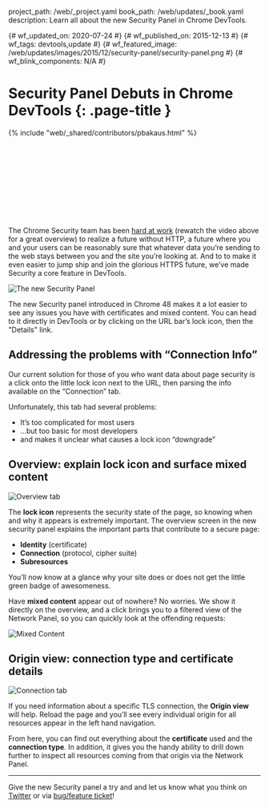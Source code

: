 project_path: /web/_project.yaml
book_path: /web/updates/_book.yaml
description: Learn all about the new Security Panel in Chrome DevTools.

{# wf_updated_on: 2020-07-24 #}
{# wf_published_on: 2015-12-13 #}
{# wf_tags: devtools,update #}
{# wf_featured_image: /web/updates/images/2015/12/security-panel/security-panel.png #}
{# wf_blink_components: N/A #}

# Security Panel Debuts in Chrome DevTools {: .page-title }

{% include "web/_shared/contributors/pbakaus.html" %}

<div class="video-wrapper">
  <iframe class="devsite-embedded-youtube-video" data-video-id="iP75a1Y9saY"
          data-autohide="1" data-showinfo="0" frameborder="0" allowfullscreen>
  </iframe>
</div>

The Chrome Security team has been [hard at work](https://www.chromium.org/Home/chromium-security/marking-http-as-non-secure) (rewatch the video above for a great overview) to realize a future without HTTP, a future where you and your users can be reasonably sure that whatever data you’re sending to the web stays between you and the site you’re looking at. And to to make it even easier to jump ship and join the glorious HTTPS future, we’ve made Security a core feature in DevTools.

![The new Security Panel](/web/updates/images/2015/12/security-panel/security-panel.png)

The new Security panel introduced in Chrome 48 makes it a lot easier to see any issues you have with certificates and mixed content. You can head to it directly in DevTools or by clicking on the URL bar’s lock icon,  then the "Details" link.

## Addressing the problems with “Connection Info”

Our current solution for those of you who want data about page security is a click onto the little lock icon next to the URL, then parsing the info available on the “Connection” tab.

Unfortunately, this tab had several problems:

 - It’s too complicated for most users
 - ...but too basic for most developers
 - and makes it unclear what causes a lock icon “downgrade”

## Overview: explain lock icon and surface mixed content

![Overview tab](/web/updates/images/2015/12/security-panel/overview.png)

The **lock icon** represents the security state of the page, so knowing when and why it appears is extremely important. The overview screen in the new security panel explains the important parts that contribute to a secure page:

 - **Identity** (certificate)
 - **Connection** (protocol, cipher suite)
 - **Subresources**

You’ll now know at a glance why your site does or does not get the little green badge of awesomeness.

Have **mixed content** appear out of nowhere? No worries. We show it directly on the overview, and a click brings you to a filtered view of the Network Panel, so you can quickly look at the offending requests:

![Mixed Content](/web/updates/images/2015/12/security-panel/mixed.png)

## Origin view: connection type and certificate details

![Connection tab](/web/updates/images/2015/12/security-panel/connection.png)

If you need information about a specific TLS connection, the **Origin view** will help. Reload the page and you’ll see every individual origin for all resources appear in the left hand navigation.

From here, you can find out everything about the **certificate** used and the **connection type**. In addition, it gives you the handy ability to drill down further to inspect all resources coming from that origin via the Network Panel.

- - -

Give the new Security panel a try and and let us know what you think on [Twitter](https://twitter.com/ChromeDevTools) or via [bug/feature ticket](https://crbug.com/new)!
